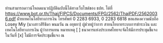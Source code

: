 ท่านสามารถดาวน์โหลดแนวปฏิบัติฉบับนี้ได้ทางเว็บไซต์ของ ธปท. ได้ที่
https://www.bot.or.th/Thai/FIPCS/Documents/FPG/2562/ThaiPDF/25620036.pdf
ฝ่ายเทคโนโลยีทางการเงิน
โทรศัพท์ 0 2283 6933, 0 2283 6818
ขอแสดงความนับถือ
Losey Miy
(นางสาวสิริธิดา พนมวัน ณ อยุธยา)
ผู้ช่วยผู้ว่าการ สายนโยบายระบบการชำระเงิน
และเทคโนโลยีทางการเงิน
ผู้ว่าการแทน
หมายเหตุ [ ] ธนาคารแห่งประเทศไทยจะจัดให้มีการประชุมชี้แจงในวันที่
[x] ไม่มีการจัดประชุมชี้แจง
ณ
